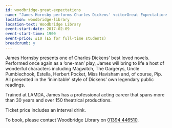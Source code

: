 ```yaml
---
id: woodbridge-great-expectations
name: "James Hornsby performs Charles Dickens' <cite>Great Expectations</cite>"
location: woodbridge-library
location-text: Woodbridge Library
event-start-date: 2017-02-09
event-start-time: 1900
event-price: £10 (£5 for full-time students)
breadcrumb: y
---
```


James Hornsby presents one of Charles Dickens' best loved novels. Performed once again as a ‘one-man’ play, James will bring to life a host of wonderful characters including Magwitch, The Gargerys, Uncle Pumblechook, Estella, Herbert Pocket, Miss Havisham and, of course, Pip. All presented in the 'inimitable' style of Dickens' own legendary public readings.

Trained at LAMDA, James has a professional acting career that spans more than 30 years and over 150 theatrical productions.

Ticket price includes an interval drink.  

To book, please contact Woodbridge Library on [01394 446510](01394446510).
